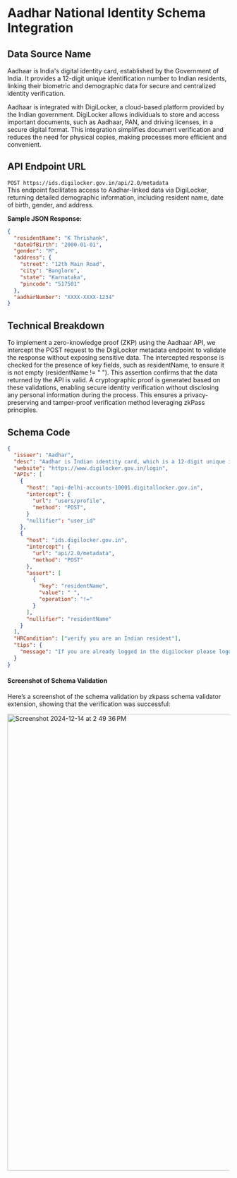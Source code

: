 # Aadhar National Identity Schema Integration

## Data Source Name

Aadhaar is India's digital identity card, established by the Government of India. It provides a 12-digit unique identification number to Indian residents, linking their biometric and demographic data for secure and centralized identity verification.

Aadhaar is integrated with DigiLocker, a cloud-based platform provided by the Indian government. DigiLocker allows individuals to store and access important documents, such as Aadhaar, PAN, and driving licenses, in a secure digital format. This integration simplifies document verification and reduces the need for physical copies, making processes more efficient and convenient.

## API Endpoint URL

`POST https://ids.digilocker.gov.in/api/2.0/metadata`  
This endpoint facilitates access to Aadhar-linked data via DigiLocker, returning detailed demographic information, including resident name, date of birth, gender, and address.

**Sample JSON Response:**

```json
{
  "residentName": "K Thrishank",
  "dateOfBirth": "2000-01-01",
  "gender": "M",
  "address": {
    "street": "12th Main Road",
    "city": "Banglore",
    "state": "Karnataka",
    "pincode": "517501"
  },
  "aadharNumber": "XXXX-XXXX-1234"
}
```

## Technical Breakdown

To implement a zero-knowledge proof (ZKP) using the Aadhaar API, we intercept the POST request to the DigiLocker metadata endpoint to validate the response without exposing sensitive data. The intercepted response is checked for the presence of key fields, such as residentName, to ensure it is not empty (residentName != " "). This assertion confirms that the data returned by the API is valid. A cryptographic proof is generated based on these validations, enabling secure identity verification without disclosing any personal information during the process. This ensures a privacy-preserving and tamper-proof verification method leveraging zkPass principles.

## Schema Code

```json
{
  "issuer": "Aadhar",
  "desc": "Aadhar is Indian identity card, which is a 12-digit unique identity number that can be obtained by residents of India",
  "website": "https://www.digilocker.gov.in/login",
  "APIs": [
    {
      "host": "api-delhi-accounts-10001.digitallocker.gov.in",
      "intercept": {
        "url": "users/profile",
        "method": "POST",
      }
      "nullifier": "user_id"
    },
    {
      "host": "ids.digilocker.gov.in",
      "intercept": {
        "url": "api/2.0/metadata",
        "method": "POST"
      },
      "assert": [
        {
          "key": "residentName",
          "value": " ",
          "operation": "!="
        }
      ],
      "nullifier": "residentName"
    }
  ],
  "HRCondition": ["verify you are an Indian resident"],
  "tips": {
    "message": "If you are already logged in the digilocker please logout and log in. When you successfully log in please click on the Aadhar Document, please click the 'Start' button to initiate the verification process."
  }
}
```

#### Screenshot of Schema Validation

Here’s a screenshot of the schema validation by zkpass schema validator extension, showing that the verification was successful:

<img width="1036" alt="Screenshot 2024-12-14 at 2 49 36 PM" src="https://github.com/user-attachments/assets/03184fac-0c44-498b-94f2-abd117c2284b" />
